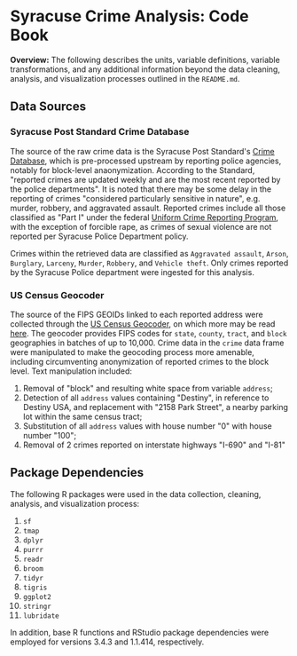 # Syracuse Crime Analysis: Code Book

**Overview:** The following describes the units, variable definitions, variable transformations, and any additional information beyond the data cleaning, analysis, and visualization processes outlined in the `README.md`.

## Data Sources

### Syracuse Post Standard Crime Database

The source of the raw crime data is the Syracuse Post Standard's [Crime Database](https://www.syracuse.com/crime/index.ssf/page/police_reports.html), which is pre-processed upstream by reporting police agencies, notably for block-level anaonymization. According to the Standard, "reported crimes are updated weekly and are the most recent reported by the police departments". It is noted that there may be some delay in the reporting of crimes "considered particularly sensitive in nature", e.g. murder, robbery, and aggravated assault. Reported crimes include all those classified as "Part I" under the federal [Uniform Crime Reporting Program](http://media.syracuse.com/news/other/part_I_crimes.pdf), with the exception of forcible rape, as crimes of sexual violence are not reported per Syracuse Police Department policy.

Crimes within the retrieved data are classified as `Aggravated assault`, `Arson`, `Burglary`, `Larceny`, `Murder`, `Robbery`, and `Vehicle theft`. Only crimes reported by the Syracuse Police department were ingested for this analysis. 

### US Census Geocoder

The source of the FIPS GEOIDs linked to each reported address were collected through the [US Census Geocoder](https://geocoding.geo.census.gov/geocoder/), on which more may be read [here](https://www.census.gov/geo/maps-data/data/geocoder.html). The geocoder provides FIPS codes for `state`, `county`, `tract`, and `block` geographies in batches of up to 10,000. Crime data in the `crime` data frame were manipulated to make the geocoding process more amenable, including circumventing anonymization of reported crimes to the block level. Text manipulation included:

1. Removal of "block" and resulting white space from variable `address`;
2. Detection of all `address` values containing "Destiny", in reference to Destiny USA, and replacement with "2158 Park Street", a nearby parking lot within the same census tract;
3. Substitution of all `address` values with house number "0" with house number "100";
4. Removal of 2 crimes reported on interstate highways "I-690" and "I-81"

## Package Dependencies

The following R packages were used in the data collection, cleaning, analysis, and visualization process:

1. `sf`
2. `tmap`
3. `dplyr`
4. `purrr`
5. `readr`
6. `broom`
7. `tidyr`
8. `tigris`
9. `ggplot2`
10. `stringr`
11. `lubridate`

In addition, base R functions and RStudio package dependencies were employed for versions 3.4.3 and 1.1.414, respectively.


